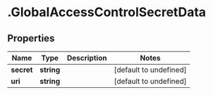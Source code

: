 # .GlobalAccessControlSecretData

## Properties

Name | Type | Description | Notes
------------ | ------------- | ------------- | -------------
**secret** | **string** |  | [default to undefined]
**uri** | **string** |  | [default to undefined]

